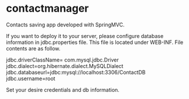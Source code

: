 contactmanager
==============

Contacts saving app developed with SpringMVC.

If you want to deploy it to your server, please configure database information in jdbc.properties file.
This file is located under WEB-INF. File contents are as follow.

jdbc.driverClassName= com.mysql.jdbc.Driver<br/>
jdbc.dialect=org.hibernate.dialect.MySQLDialect<br/>
jdbc.databaseurl=jdbc:mysql://localhost:3306/ContactDB<br/>
jdbc.username=root<br/>

Set your desire credentials and db information.


